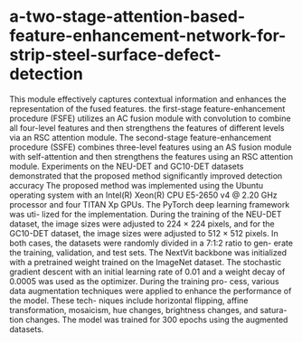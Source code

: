# a-two-stage-attention-based-feature-enhancement-network-for-strip-steel-surface-defect-detection
This module effectively captures contextual information and enhances the representation of the fused features.
the first-stage feature-enhancement procedure (FSFE) utilizes an AC fusion module with convolution to combine all four-level features and then strengthens the features of different levels via an RSC attention module. The second-stage feature-enhancement procedure (SSFE) combines three-level features using an AS fusion module with self-attention and then strengthens the features using an RSC attention module. Experiments on the NEU-DET and GC10-DET datasets demonstrated that the proposed method significantly improved detection accuracy
The proposed method was implemented using the
Ubuntu operating system with an Intel(R) Xeon(R) CPU
E5-2650 v4 @ 2.20 GHz processor and four TITAN Xp
GPUs. The PyTorch deep learning framework was uti-
lized for the implementation. During the training of the
NEU-DET dataset, the image sizes were adjusted to 224
× 224 pixels, and for the GC10-DET dataset, the image
sizes were adjusted to 512 × 512 pixels. In both cases,
the datasets were randomly divided in a 7:1:2 ratio to gen-
erate the training, validation, and test sets. The NextVit
backbone was initialized with a pretrained weight trained
on the ImageNet dataset. The stochastic gradient descent
with an initial learning rate of 0.01 and a weight decay of
0.0005 was used as the optimizer. During the training pro-
cess, various data augmentation techniques were applied
to enhance the performance of the model. These tech-
niques include horizontal flipping, affine transformation,
mosaicism, hue changes, brightness changes, and satura-
tion changes. The model was trained for 300 epochs using
the augmented datasets.
